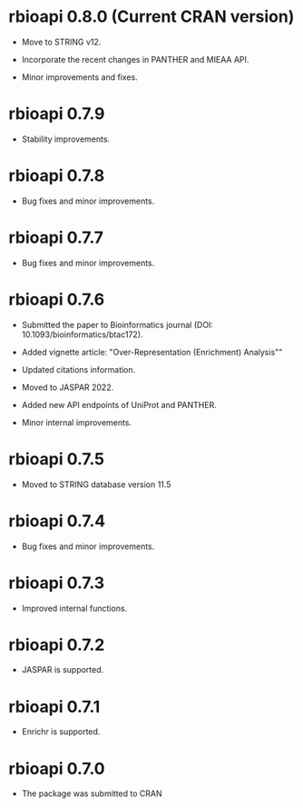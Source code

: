 # rbioapi 0.8.0 (Current CRAN version)

* Move to STRING v12.

* Incorporate the recent changes in PANTHER and MIEAA API.

* Minor improvements and fixes.

# rbioapi 0.7.9

* Stability improvements.

# rbioapi 0.7.8

* Bug fixes and minor improvements.

# rbioapi 0.7.7

* Bug fixes and minor improvements.

# rbioapi 0.7.6

* Submitted the paper to Bioinformatics journal (DOI: 10.1093/bioinformatics/btac172).

* Added vignette article: "Over-Representation (Enrichment) Analysis""

* Updated citations information.

* Moved to JASPAR 2022.

* Added new API endpoints of UniProt and PANTHER.

* Minor internal improvements.

# rbioapi 0.7.5

* Moved to STRING database version 11.5

# rbioapi 0.7.4

* Bug fixes and minor improvements.

# rbioapi 0.7.3

* Improved internal functions.

# rbioapi 0.7.2

* JASPAR is supported.

# rbioapi 0.7.1

* Enrichr is supported.

# rbioapi 0.7.0 

* The package was submitted to CRAN
